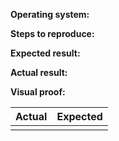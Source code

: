 <!-- Keep the '**' for the titles in each bug report for consistency; --> 

**Operating system:**
<!-- This section is optional, aka only if relevant; for frontend tasks, list the operating system and browser version --> 

**Steps to reproduce:**
<!-- Number the steps --> 

**Expected result:**


**Actual result:**


**Visual proof:**
<!-- Table below is mostly for frontend related bugs, use if applicable --> 
| Actual | Expected |
|:---------------:|:---------------:|
| <!--** Please highlight/box the parts which do not match the mockups **--> | <!--** The corresponding mockup **--> |